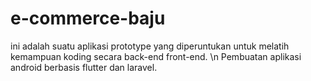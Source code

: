 # e-commerce-baju

ini adalah suatu aplikasi prototype yang diperuntukan untuk melatih kemampuan koding secara back-end front-end. \n
Pembuatan aplikasi android berbasis flutter dan laravel.
